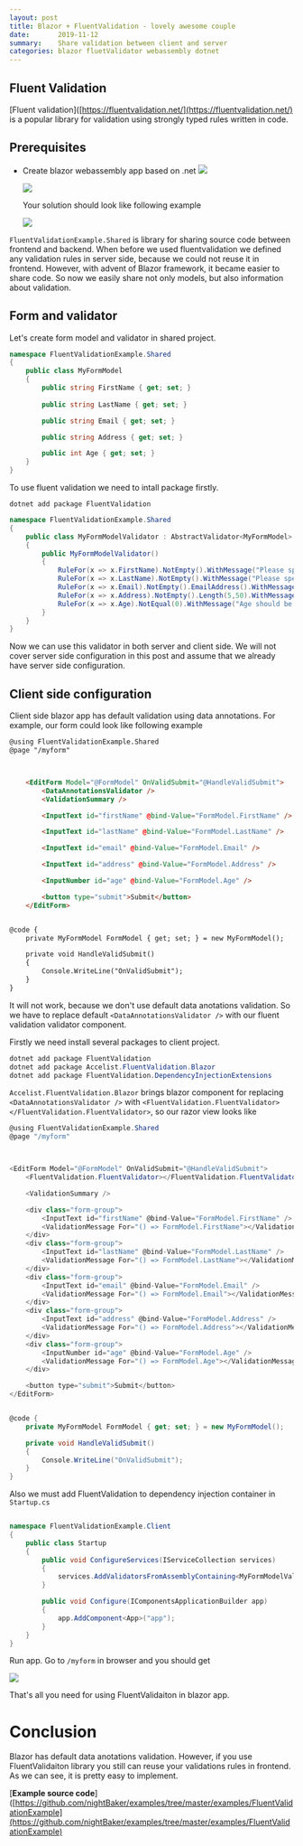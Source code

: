 ```yaml
---
layout: post
title: Blazor + FluentValidation - lovely awesome couple
date:       2019-11-12
summary:    Share validation between client and server
categories: blazor fluetValidator webassembly dotnet 
---
```


## Fluent Validation

[Fluent validation]([https://fluentvalidation.net/](https://fluentvalidation.net/) is a popular library for validation using strongly typed rules written in code. 

## Prerequisites

* Create blazor webassembly app based on .net ![](\images\blazor-fluent-validator\2019-11-12-17-57-23-image.png)
  
  ![](\images\blazor-fluent-validator\2019-11-12-17-59-57-image.png)
  
  Your solution should look like following example
  
  
  
  ![](\images\blazor-fluent-validator\2019-11-13-08-56-29-image.png)
  
  
  
  

`FluentValidationExample.Shared` is library for sharing source code between frontend and backend. When before we used fluentvalidation we defined any validation rules in server side, because we could not reuse it in frontend. However, with advent of Blazor framework, it became easier to share code. So now we easily share not only models, but also information about validation.



## Form and validator

Let's create form model and validator in shared project. 

```csharp
namespace FluentValidationExample.Shared
{
    public class MyFormModel
    {
        public string FirstName { get; set; }
        
        public string LastName { get; set; }

        public string Email { get; set; }        

        public string Address { get; set; }

        public int Age { get; set; }
    }
}
```

To use fluent validation we need to intall package firstly.

```shell
dotnet add package FluentValidation
```

```csharp
namespace FluentValidationExample.Shared
{
    public class MyFormModelValidator : AbstractValidator<MyFormModel>
    {
        public MyFormModelValidator()
        {
            RuleFor(x => x.FirstName).NotEmpty().WithMessage("Please specify a first name");
            RuleFor(x => x.LastName).NotEmpty().WithMessage("Please specify a last name");
            RuleFor(x => x.Email).NotEmpty().EmailAddress().WithMessage("Please specify a valid email");
            RuleFor(x => x.Address).NotEmpty().Length(5,50).WithMessage("Please specify a valid address"); ;
            RuleFor(x => x.Age).NotEqual(0).WithMessage("Age should be more than zero");
        }
    }
}
```

Now we can use this validator in both server and client side. We will not cover server side configuration in this post and assume that we already have server side configuration.



## Client side configuration

Client side blazor app has default validation using data annotations. For example, our form could look like following example

```html
@using FluentValidationExample.Shared
@page "/myform"



    <EditForm Model="@FormModel" OnValidSubmit="@HandleValidSubmit">
        <DataAnnotationsValidator />
        <ValidationSummary />

        <InputText id="firstName" @bind-Value="FormModel.FirstName" />

        <InputText id="lastName" @bind-Value="FormModel.LastName" />

        <InputText id="email" @bind-Value="FormModel.Email" />

        <InputText id="address" @bind-Value="FormModel.Address" />

        <InputNumber id="age" @bind-Value="FormModel.Age" />

        <button type="submit">Submit</button>
    </EditForm>


@code {
    private MyFormModel FormModel { get; set; } = new MyFormModel();

    private void HandleValidSubmit()
    {
        Console.WriteLine("OnValidSubmit");
    }
}
```

It will not work, because we don't use default data anotations validation. So we have to replace default `<DataAnnotationsValidator />` with our fluent validation validator component.

Firstly we need install several packages to client project.

```powershell
dotnet add package FluentValidation
dotnet add package Accelist.FluentValidation.Blazor
dotnet add package FluentValidation.DependencyInjectionExtensions
```

`Accelist.FluentValidation.Blazor` brings blazor component for replacing `<DataAnnotationsValidator />` with `<FluentValidation.FluentValidator></FluentValidation.FluentValidator>`, so our razor view looks like

```csharp
@using FluentValidationExample.Shared
@page "/myform"



<EditForm Model="@FormModel" OnValidSubmit="@HandleValidSubmit">
    <FluentValidation.FluentValidator></FluentValidation.FluentValidator>

    <ValidationSummary />

    <div class="form-group">
        <InputText id="firstName" @bind-Value="FormModel.FirstName" />
        <ValidationMessage For="() => FormModel.FirstName"></ValidationMessage>
    </div>
    <div class="form-group">
        <InputText id="lastName" @bind-Value="FormModel.LastName" />
        <ValidationMessage For="() => FormModel.LastName"></ValidationMessage>
    </div>
    <div class="form-group">
        <InputText id="email" @bind-Value="FormModel.Email" />
        <ValidationMessage For="() => FormModel.Email"></ValidationMessage>
    </div>
    <div class="form-group">
        <InputText id="address" @bind-Value="FormModel.Address" />
        <ValidationMessage For="() => FormModel.Address"></ValidationMessage>
    </div>
    <div class="form-group">
        <InputNumber id="age" @bind-Value="FormModel.Age" />
        <ValidationMessage For="() => FormModel.Age"></ValidationMessage>
    </div>

    <button type="submit">Submit</button>
</EditForm>


@code {
    private MyFormModel FormModel { get; set; } = new MyFormModel();

    private void HandleValidSubmit()
    {
        Console.WriteLine("OnValidSubmit");
    }
}
```

Also we must add FluentValidation to dependency injection container in `Startup.cs` 

```csharp

namespace FluentValidationExample.Client
{
    public class Startup
    {
        public void ConfigureServices(IServiceCollection services)
        {
            services.AddValidatorsFromAssemblyContaining<MyFormModelValidator>();
        }

        public void Configure(IComponentsApplicationBuilder app)
        {
            app.AddComponent<App>("app");
        }
    }
}

```

Run app. Go to `/myform` in browser and you should get 

![](\images\blazor-fluent-validator\2019-11-13-10-13-03-image.png)

That's all you need for using FluentValidaiton in blazor app.

# Conclusion

Blazor has default data anotations validation. However, if you use FluentValidaiton library you still can reuse your validations rules in frontend. As we can see, it is pretty easy to implement.

[**Example source code**]([https://github.com/nightBaker/examples/tree/master/examples/FluentValidationExample](https://github.com/nightBaker/examples/tree/master/examples/FluentValidationExample)
